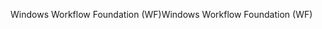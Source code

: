 <span data-ttu-id="61a57-101">Windows Workflow Foundation (WF)</span><span class="sxs-lookup"><span data-stu-id="61a57-101">Windows Workflow Foundation (WF)</span></span>
